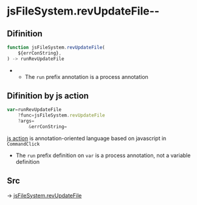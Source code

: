 # jsFileSystem.revUpdateFile--

## Difinition

```js.js
function jsFileSystem.revUpdateFile(
	${errConString},
) -> runRevUpdateFile
```

- - The `run` prefix annotation is a process annotation


## Difinition by js action

```js.js
var=runRevUpdateFile
	?func=jsFileSystem.revUpdateFile
	?args=
		&errConString=
```

[js action](#) is annotation-oriented language based on javascript in `CommandClick`

- The `run` prefix definition on `var` is a process annotation, not a variable definition

## Src

-> [jsFileSystem.revUpdateFile](https://github.com/puutaro/CommandClick/blob/master/app/src/main/java/com/puutaro/commandclick/fragment_lib/terminal_fragment/js_interface/file/JsFileSystem.kt#L219)


